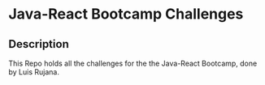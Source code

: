 # Java-React Bootcamp Challenges

## Description

This Repo holds all the challenges for the the Java-React Bootcamp, done by Luis Rujana.

